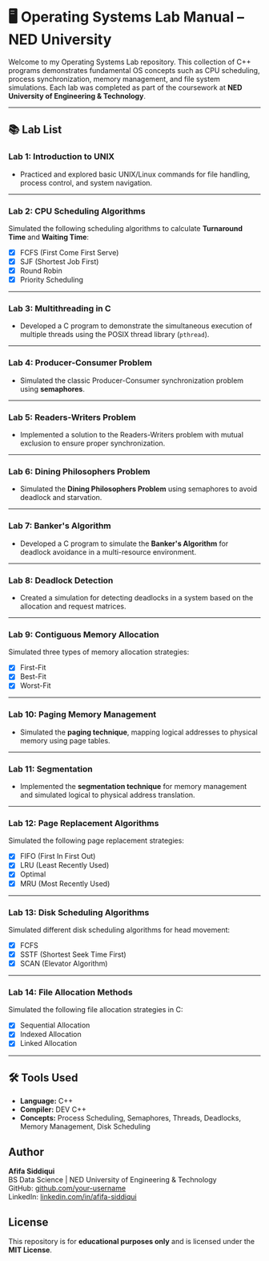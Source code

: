 # 🖥️ Operating Systems Lab Manual – NED University

Welcome to my Operating Systems Lab repository. This collection of C++ programs demonstrates fundamental OS concepts such as CPU scheduling, process synchronization, memory management, and file system simulations. Each lab was completed as part of the coursework at **NED University of Engineering & Technology**.

---

## 📚 Lab List

### Lab 1: Introduction to UNIX
- Practiced and explored basic UNIX/Linux commands for file handling, process control, and system navigation.

---

### Lab 2: CPU Scheduling Algorithms
Simulated the following scheduling algorithms to calculate **Turnaround Time** and **Waiting Time**:
- [x] FCFS (First Come First Serve)
- [x] SJF (Shortest Job First)
- [x] Round Robin
- [x] Priority Scheduling

---

### Lab 3: Multithreading in C
- Developed a C program to demonstrate the simultaneous execution of multiple threads using the POSIX thread library (`pthread`).

---

### Lab 4: Producer-Consumer Problem
- Simulated the classic Producer-Consumer synchronization problem using **semaphores**.

---

### Lab 5: Readers-Writers Problem
- Implemented a solution to the Readers-Writers problem with mutual exclusion to ensure proper synchronization.

---

### Lab 6: Dining Philosophers Problem
- Simulated the **Dining Philosophers Problem** using semaphores to avoid deadlock and starvation.

---

### Lab 7: Banker's Algorithm
- Developed a C program to simulate the **Banker's Algorithm** for deadlock avoidance in a multi-resource environment.

---

### Lab 8: Deadlock Detection
- Created a simulation for detecting deadlocks in a system based on the allocation and request matrices.

---

### Lab 9: Contiguous Memory Allocation
Simulated three types of memory allocation strategies:
- [x] First-Fit
- [x] Best-Fit
- [x] Worst-Fit

---

### Lab 10: Paging Memory Management
- Simulated the **paging technique**, mapping logical addresses to physical memory using page tables.

---

### Lab 11: Segmentation
- Implemented the **segmentation technique** for memory management and simulated logical to physical address translation.

---

### Lab 12: Page Replacement Algorithms
Simulated the following page replacement strategies:
- [x] FIFO (First In First Out)
- [x] LRU (Least Recently Used)
- [x] Optimal
- [x] MRU (Most Recently Used)

---

### Lab 13: Disk Scheduling Algorithms
Simulated different disk scheduling algorithms for head movement:
- [x] FCFS
- [x] SSTF (Shortest Seek Time First)
- [x] SCAN (Elevator Algorithm)

---

### Lab 14: File Allocation Methods
Simulated the following file allocation strategies in C:
- [x] Sequential Allocation
- [x] Indexed Allocation
- [x] Linked Allocation

---

## 🛠️ Tools Used

- **Language:** C++ 
- **Compiler:** DEV C++  
- **Concepts:** Process Scheduling, Semaphores, Threads, Deadlocks, Memory Management, Disk Scheduling  


## Author

**Afifa Siddiqui**  
BS Data Science | NED University of Engineering & Technology  
GitHub: [github.com/your-username](https://github.com/your-username)  
LinkedIn: [linkedin.com/in/afifa-siddiqui](https://www.linkedin.com/in/afifa-siddiqui)


## License

This repository is for **educational purposes only** and is licensed under the **MIT License**.

